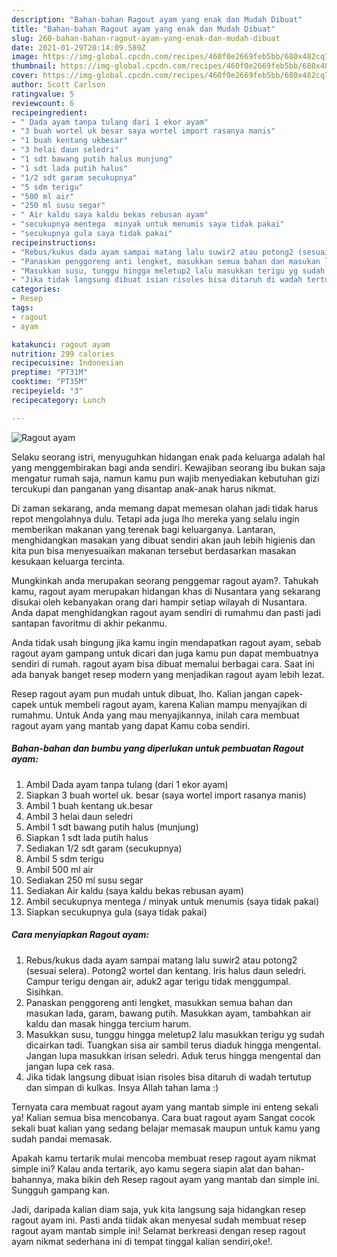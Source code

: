 ```yaml
---
description: "Bahan-bahan Ragout ayam yang enak dan Mudah Dibuat"
title: "Bahan-bahan Ragout ayam yang enak dan Mudah Dibuat"
slug: 260-bahan-bahan-ragout-ayam-yang-enak-dan-mudah-dibuat
date: 2021-01-29T20:14:09.589Z
image: https://img-global.cpcdn.com/recipes/460f0e2669feb5bb/680x482cq70/ragout-ayam-foto-resep-utama.jpg
thumbnail: https://img-global.cpcdn.com/recipes/460f0e2669feb5bb/680x482cq70/ragout-ayam-foto-resep-utama.jpg
cover: https://img-global.cpcdn.com/recipes/460f0e2669feb5bb/680x482cq70/ragout-ayam-foto-resep-utama.jpg
author: Scott Carlson
ratingvalue: 5
reviewcount: 6
recipeingredient:
- " Dada ayam tanpa tulang dari 1 ekor ayam"
- "3 buah wortel uk besar saya wortel import rasanya manis"
- "1 buah kentang ukbesar"
- "3 helai daun seledri"
- "1 sdt bawang putih halus munjung"
- "1 sdt lada putih halus"
- "1/2 sdt garam secukupnya"
- "5 sdm terigu"
- "500 ml air"
- "250 ml susu segar"
- " Air kaldu saya kaldu bekas rebusan ayam"
- "secukupnya mentega  minyak untuk menumis saya tidak pakai"
- "secukupnya gula saya tidak pakai"
recipeinstructions:
- "Rebus/kukus dada ayam sampai matang lalu suwir2 atau potong2 (sesuai selera). Potong2 wortel dan kentang. Iris halus daun seledri. Campur terigu dengan air, aduk2 agar terigu tidak menggumpal. Sisihkan."
- "Panaskan penggoreng anti lengket, masukkan semua bahan dan masukan lada, garam, bawang putih. Masukkan ayam, tambahkan air kaldu dan masak hingga tercium harum."
- "Masukkan susu, tunggu hingga meletup2 lalu masukkan terigu yg sudah dicairkan tadi. Tuangkan sisa air sambil terus diaduk hingga mengental. Jangan lupa masukkan irisan seledri. Aduk terus hingga mengental dan jangan lupa cek rasa."
- "Jika tidak langsung dibuat isian risoles bisa ditaruh di wadah tertutup dan simpan di kulkas. Insya Allah tahan lama :)"
categories:
- Resep
tags:
- ragout
- ayam

katakunci: ragout ayam 
nutrition: 299 calories
recipecuisine: Indonesian
preptime: "PT31M"
cooktime: "PT35M"
recipeyield: "3"
recipecategory: Lunch

---
```



![Ragout ayam](https://img-global.cpcdn.com/recipes/460f0e2669feb5bb/680x482cq70/ragout-ayam-foto-resep-utama.jpg)

Selaku seorang istri, menyuguhkan hidangan enak pada keluarga adalah hal yang menggembirakan bagi anda sendiri. Kewajiban seorang ibu bukan saja mengatur rumah saja, namun kamu pun wajib menyediakan kebutuhan gizi tercukupi dan panganan yang disantap anak-anak harus nikmat.

Di zaman  sekarang, anda memang dapat memesan olahan jadi tidak harus repot mengolahnya dulu. Tetapi ada juga lho mereka yang selalu ingin memberikan makanan yang terenak bagi keluarganya. Lantaran, menghidangkan masakan yang dibuat sendiri akan jauh lebih higienis dan kita pun bisa menyesuaikan makanan tersebut berdasarkan masakan kesukaan keluarga tercinta. 



Mungkinkah anda merupakan seorang penggemar ragout ayam?. Tahukah kamu, ragout ayam merupakan hidangan khas di Nusantara yang sekarang disukai oleh kebanyakan orang dari hampir setiap wilayah di Nusantara. Anda dapat menghidangkan ragout ayam sendiri di rumahmu dan pasti jadi santapan favoritmu di akhir pekanmu.

Anda tidak usah bingung jika kamu ingin mendapatkan ragout ayam, sebab ragout ayam gampang untuk dicari dan juga kamu pun dapat membuatnya sendiri di rumah. ragout ayam bisa dibuat memalui berbagai cara. Saat ini ada banyak banget resep modern yang menjadikan ragout ayam lebih lezat.

Resep ragout ayam pun mudah untuk dibuat, lho. Kalian jangan capek-capek untuk membeli ragout ayam, karena Kalian mampu menyajikan di rumahmu. Untuk Anda yang mau menyajikannya, inilah cara membuat ragout ayam yang mantab yang dapat Kamu coba sendiri.

<!--inarticleads1-->

##### Bahan-bahan dan bumbu yang diperlukan untuk pembuatan Ragout ayam:

1. Ambil  Dada ayam tanpa tulang (dari 1 ekor ayam)
1. Siapkan 3 buah wortel uk. besar (saya wortel import rasanya manis)
1. Ambil 1 buah kentang uk.besar
1. Ambil 3 helai daun seledri
1. Ambil 1 sdt bawang putih halus (munjung)
1. Siapkan 1 sdt lada putih halus
1. Sediakan 1/2 sdt garam (secukupnya)
1. Ambil 5 sdm terigu
1. Ambil 500 ml air
1. Sediakan 250 ml susu segar
1. Sediakan  Air kaldu (saya kaldu bekas rebusan ayam)
1. Ambil secukupnya mentega / minyak untuk menumis (saya tidak pakai)
1. Siapkan secukupnya gula (saya tidak pakai)




<!--inarticleads2-->

##### Cara menyiapkan Ragout ayam:

1. Rebus/kukus dada ayam sampai matang lalu suwir2 atau potong2 (sesuai selera). Potong2 wortel dan kentang. Iris halus daun seledri. Campur terigu dengan air, aduk2 agar terigu tidak menggumpal. Sisihkan.
1. Panaskan penggoreng anti lengket, masukkan semua bahan dan masukan lada, garam, bawang putih. Masukkan ayam, tambahkan air kaldu dan masak hingga tercium harum.
1. Masukkan susu, tunggu hingga meletup2 lalu masukkan terigu yg sudah dicairkan tadi. Tuangkan sisa air sambil terus diaduk hingga mengental. Jangan lupa masukkan irisan seledri. Aduk terus hingga mengental dan jangan lupa cek rasa.
1. Jika tidak langsung dibuat isian risoles bisa ditaruh di wadah tertutup dan simpan di kulkas. Insya Allah tahan lama :)




Ternyata cara membuat ragout ayam yang mantab simple ini enteng sekali ya! Kalian semua bisa mencobanya. Cara buat ragout ayam Sangat cocok sekali buat kalian yang sedang belajar memasak maupun untuk kamu yang sudah pandai memasak.

Apakah kamu tertarik mulai mencoba membuat resep ragout ayam nikmat simple ini? Kalau anda tertarik, ayo kamu segera siapin alat dan bahan-bahannya, maka bikin deh Resep ragout ayam yang mantab dan simple ini. Sungguh gampang kan. 

Jadi, daripada kalian diam saja, yuk kita langsung saja hidangkan resep ragout ayam ini. Pasti anda tiidak akan menyesal sudah membuat resep ragout ayam mantab simple ini! Selamat berkreasi dengan resep ragout ayam nikmat sederhana ini di tempat tinggal kalian sendiri,oke!.

